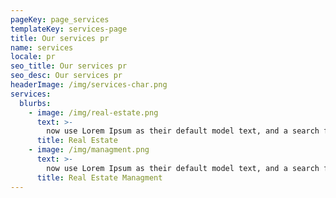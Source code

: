 ```yaml
---
pageKey: page_services
templateKey: services-page
title: Our services pr
name: services
locale: pr
seo_title: Our services pr
seo_desc: Our services pr
headerImage: /img/services-char.png
services:
  blurbs:
    - image: /img/real-estate.png
      text: >-
        now use Lorem Ipsum as their default model text, and a search for 'lorem ipsum' will uncover many web sites still in their infancy. Various versions have evolved over the years, sometimes by accident, sometimes on purpose (injected humour and the like).
      title: Real Estate
    - image: /img/managment.png
      text: >-
        now use Lorem Ipsum as their default model text, and a search for 'lorem ipsum' will uncover many web sites still in their infancy. Various versions have evolved over the years, sometimes by accident, sometimes on purpose (injected humour and the like).
      title: Real Estate Managment
---
```

